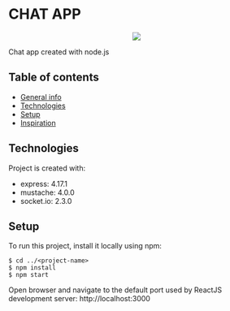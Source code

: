 # CHAT APP

<p align="center"><img  src="readme/image1"></p>

Chat app created with node.js

## Table of contents
* [General info](#general-info)
* [Technologies](#technologies)
* [Setup](#setup)
* [Inspiration](#inspiration)


## Technologies
Project is created with:
* express: 4.17.1
* mustache: 4.0.0
* socket.io: 2.3.0

## Setup
To run this project, install it locally using npm:

```
$ cd ../<project-name>
$ npm install
$ npm start
```

Open browser and navigate to the default port used by ReactJS development server: http://localhost:3000
